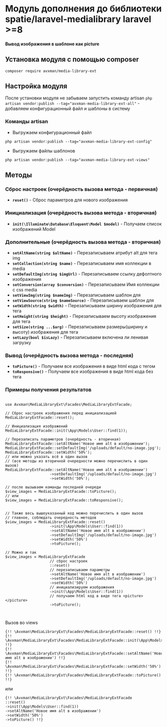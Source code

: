 # Модуль дополнения до библиотеки spatie/laravel-medialibrary laravel >=8
#### Вывод изображения в шаблоне как picture

## Установка модуля с помощью composer
```dotenv
composer require avxman/media-library-ext
```

## Настройка модуля
После установки модуля не забываем запустить команду artisan
`php artisan vendor:publish --tag="avxman-media-library-ext-all"` - добавляем
конфигурационный файл и шаблоны в систему

### Команды artisan
- Выгружаем конфигурационный файл
```dotenv
php artisan vendor:publish --tag="avxman-media-library-ext-config"
```
- Выгружаем файлы шаблонов
```dotenv
php artisan vendor:publish --tag="avxman-media-library-ext-views"
```

## Методы
### Сброс настроек (очерёдность вызова метода - первичная)
- **`reset()`** - Сброс параметров для нового изображения
### Инициализация (очерёдность вызова метода - вторичная)
- **`init(\Illuminate\Database\Eloquent\Model $model)`** - Получаем список изображений Model
### Дополнительные (очерёдность вызова метода - вторичная)
- **`setAltName(string $altName)`** - Перезаписываем атрибут alt для тега img
- **`setCollection(string $name)`** - Перезаписываем имя коллекции в media
- **`setDefaultImg(string $imgUrl)`** - Перезаписываем ссылку дефолтного изображения
- **`setConversion(array $conversion)`** - Перезаписываем Имя коллекции с css media
- **`setViewImg(string $nameImg)`** - Перезаписываем шаблон для <img>
- **`setViewSource(string $nameSource)`** - Перезаписываем шаблон для <source>
- **`setWidth(string $width)`** - Перезаписываем ширину изображения для тега <img width="">
- **`setHeight(string $height)`** - Перезаписываем высоту изображения для тега <img height="">
- **`setSize(string ...$arg)`** - Перезаписываем размеры(ширину и высоту) изображения для тега <img width="" height="">
- **`setLazy(bool $isLazy)`** - Перезаписываем включена ли ленивая загрузку
### Вывод (очерёдность вызова метода - последняя)
- **`toPicture()`** - Получаем все изображения в виде html кода с тегом <picture>
- **`toResponsive()`** - Получаем все изображения в виде html кода без тега <picture>

### Примеры получения результатов
```injectablephp

use Avxman\MediaLibraryExt\Facades\MediaLibraryExtFacade;

// Сброс настроек изображения перед инициализацией
MediaLibraryExtFacade::reset();

// Инициализация изображений
MediaLibraryExtFacade::init(\App\Models\User::find(1));

// Перезаписать параметров (очерёдность - вторичная)
MediaLibraryExtFacade::setAltName('Новое имя alt в изображении');
MediaLibraryExtFacade::setDefaultImg('/uploads/default/no-image.jpg');
MediaLibraryExtFacade::setWidth('50%');
// или можно указать всё в один вызов
// (все методы из вторичной очередности можно перечислить в один вызов)
MediaLibraryExtFacade::setAltName('Новое имя alt в изображении')
                    ->setDefaultImg('/uploads/default/no-image.jpg')
                    ->setWidth('50%');

// после вызываем команды последней очереди
$view_images = MediaLibraryExtFacade::toPicture();
// или
$view_images = MediaLibraryExtFacade::toResponsive();


// Также весь вышеуказанный код можно перечислить в один вызов
// главное, соблюдать очередность методов
$view_images = MediaLibraryExtFacade::reset()
                    ->init(\App\Models\User::find(1))
                    ->setAltName('Новое имя alt в изображении')
                    ->setDefaultImg('/uploads/default/no-image.jpg')
                    ->setWidth('50%')
                    ->toPicture();

// Можно и так
$view_images = MediaLibraryExtFacade
                    // сброс настроек
                    ::reset()
                    // перезаписываем параметры
                    ->setAltName('Новое имя alt в изображении')
                    ->setDefaultImg('/uploads/default/no-image.jpg')
                    ->setWidth('50%')
                    // инициализируем изображения
                    ->init(\App\Models\User::find(1))
                    // получаем html код в виде тега <picture></picture>
                    ->toPicture();



```
Вызов во views
```injectablephp
{!! \Avxman\MediaLibraryExt\Facades\MediaLibraryExtFacade::reset() !!}
{!! \Avxman\MediaLibraryExt\Facades\MediaLibraryExtFacade::init(\App\Models\User::find(1)) !!}
{!! \Avxman\MediaLibraryExt\Facades\MediaLibraryExtFacade::setAltName('Новое имя alt в изображении') !!}
{!! \Avxman\MediaLibraryExt\Facades\MediaLibraryExtFacade::setWidth('50%') !!}
{!! \Avxman\MediaLibraryExt\Facades\MediaLibraryExtFacade::toPicture() !!}
```
или
```injectablephp
{!! \Avxman\MediaLibraryExt\Facades\MediaLibraryExtFacade
::reset()
->init(\App\Models\User::find(1))
->setAltName('Новое имя alt в изображении')
->setWidth('50%')
->toPicture() !!}
```
